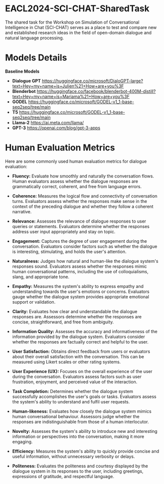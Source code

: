 # EACL2024-SCI-CHAT-SharedTask
The shared task for the Workshop on Simulation of Conversational Intelligence in Chat (SCI-CHAT) serves as a place to test and compare new and established research ideas in the field of open-domain dialogue and natural language processing.

# Models Details
**Baseline Models**
* **Dialogue GPT** https://huggingface.co/microsoft/DialoGPT-large?text=Hey+my+name+is+Julien%21+How+are+you%3F
* **Blenderbot** https://huggingface.co/facebook/blenderbot-400M-distill?text=Hey+my+name+is+Mariama%21+How+are+you%3F
*  **GODEL** https://huggingface.co/microsoft/GODEL-v1_1-base-seq2seq/tree/main
*  **T5** https://huggingface.co/microsoft/GODEL-v1_1-base-seq2seq/tree/main
*  **Llama-2** https://ai.meta.com/llama/
*  **GPT-3** https://openai.com/blog/gpt-3-apps

# Human Evaluation Metrics
Here are some commonly used human evaluation metrics for dialogue evaluation:
* **Fluency:** Evaluate how smoothly and naturally the conversation flows. Human evaluators assess whether the dialogue responses are grammatically correct, coherent, and free from language errors.
  
* **Coherence:** Measures the logical flow and connectivity of conversation turns. Evaluators assess whether the responses make sense in the context of the preceding dialogue and whether they follow a coherent narrative.

* **Relevance:** Assesses the relevance of dialogue responses to user queries or statements. Evaluators determine whether the responses address user input appropriately and stay on topic.

* **Engagement:** Captures the degree of user engagement during the conversation. Evaluators consider factors such as whether the dialogue is interesting, stimulating, and holds the user's attention.

* **Naturalness:** Judges how natural and human-like the dialogue system's responses sound. Evaluators assess whether the responses mimic human conversational patterns, including the use of colloquialisms, slang, and appropriate tone.
* **Empathy:** Measures the system's ability to express empathy and understanding towards the user's emotions or concerns. Evaluators gauge whether the dialogue system provides appropriate emotional support or validation.
* **Clarity:** Evaluates how clear and understandable the dialogue responses are. Assessors determine whether the responses are concise, straightforward, and free from ambiguity.
* **Information Quality:** Assesses the accuracy and informativeness of the information provided by the dialogue system. Evaluators consider whether the responses are factually correct and helpful to the user.
* **User Satisfaction:** Obtains direct feedback from users or evaluators about their overall satisfaction with the conversation. This can be measured using Likert scales or other rating systems.
* **User Experience (UX):** Focuses on the overall experience of the user during the conversation. Evaluators assess factors such as user frustration, enjoyment, and perceived value of the interaction.
* **Task Completion:** Determines whether the dialogue system successfully accomplishes the user's goals or tasks. Evaluators assess the system's ability to understand and fulfil user requests.
* **Human-likeness:** Evaluates how closely the dialogue system mimics human conversational behaviour. Assessors judge whether the responses are indistinguishable from those of a human interlocutor.
* **Novelty:** Assesses the system's ability to introduce new and interesting information or perspectives into the conversation, making it more engaging.
* **Efficiency:** Measures the system's ability to quickly provide concise and useful information, without unnecessary verbosity or delays.
* **Politeness:** Evaluates the politeness and courtesy displayed by the dialogue system in its responses to the user, including greetings, expressions of gratitude, and respectful language.
